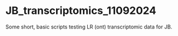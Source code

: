 # JB_transcriptomics_11092024
Some short, basic scripts testing LR (ont) transcriptomic data for JB.
